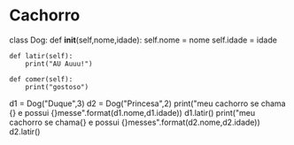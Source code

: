 # Cachorro
class Dog:
    def __init__(self,nome,idade):
        self.nome = nome
        self.idade = idade

    def latir(self):
        print("AU Auuu!")

    def comer(self):
        print("gostoso")

d1 = Dog("Duque",3)
d2 = Dog("Princesa",2)
print("meu cachorro se chama {} e possui {}messe".format(d1.nome,d1.idade))
d1.latir()
print("meu cachorro se chama{} e possui {}messes".format(d2.nome,d2.idade))
d2.latir()
